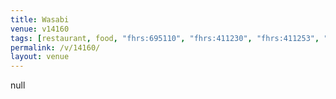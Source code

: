 ```yaml
---
title: Wasabi
venue: v14160
tags: [restaurant, food, "fhrs:695110", "fhrs:411230", "fhrs:411253", "fhrs:414210", "fhrs:411612", "fhrs:411010", "fhrs:780879", "fhrs:294950", takeaway, "fhrs:294372", "fhrs:294910", "fhrs:938978", "fhrs:1002120"]
permalink: /v/14160/
layout: venue
---
```

null